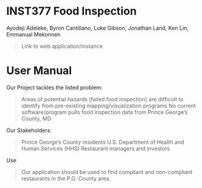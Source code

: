 # INST377 Food Inspection
Ayodeji Adeleke, Byron Cantillano, Luke Gibson, Jonathan Land, Ken Lin, Emmanual Mekonnen
> Link to web application/instance

# User Manual

Our Project tackles the listed problem:
> Areas of potential hazards (failed food inspection) are difficult to identify from pre-existing mapping/visualization programs
> No current software/program pulls food inspection data from Prince George’s County, MD

Our Stakeholders:
> Prince George’s County residents
> U.S. Department of Health and Human Services (HHS)
> Restaurant managers and investors

Use
> Our application should be used to find compliant and non-compliant restaurants in the P.G. County area.